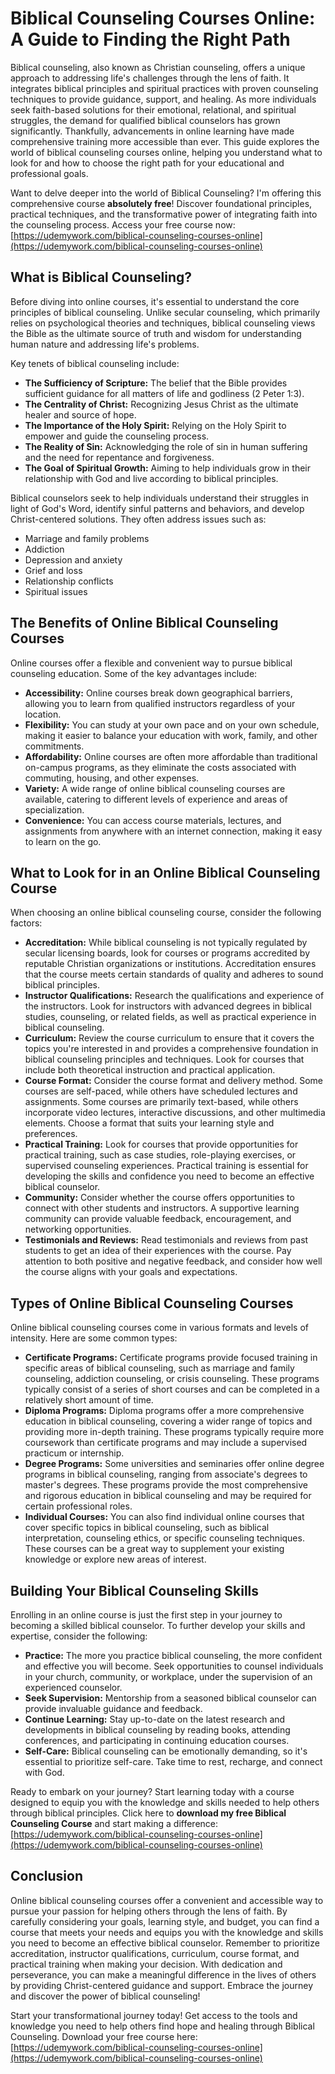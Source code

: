 # Biblical Counseling Courses Online: A Guide to Finding the Right Path

Biblical counseling, also known as Christian counseling, offers a unique approach to addressing life's challenges through the lens of faith. It integrates biblical principles and spiritual practices with proven counseling techniques to provide guidance, support, and healing. As more individuals seek faith-based solutions for their emotional, relational, and spiritual struggles, the demand for qualified biblical counselors has grown significantly. Thankfully, advancements in online learning have made comprehensive training more accessible than ever. This guide explores the world of biblical counseling courses online, helping you understand what to look for and how to choose the right path for your educational and professional goals.

Want to delve deeper into the world of Biblical Counseling? I'm offering this comprehensive course **absolutely free**! Discover foundational principles, practical techniques, and the transformative power of integrating faith into the counseling process. Access your free course now: [https://udemywork.com/biblical-counseling-courses-online](https://udemywork.com/biblical-counseling-courses-online)

## What is Biblical Counseling?

Before diving into online courses, it's essential to understand the core principles of biblical counseling. Unlike secular counseling, which primarily relies on psychological theories and techniques, biblical counseling views the Bible as the ultimate source of truth and wisdom for understanding human nature and addressing life's problems.

Key tenets of biblical counseling include:

*   **The Sufficiency of Scripture:** The belief that the Bible provides sufficient guidance for all matters of life and godliness (2 Peter 1:3).
*   **The Centrality of Christ:** Recognizing Jesus Christ as the ultimate healer and source of hope.
*   **The Importance of the Holy Spirit:** Relying on the Holy Spirit to empower and guide the counseling process.
*   **The Reality of Sin:** Acknowledging the role of sin in human suffering and the need for repentance and forgiveness.
*   **The Goal of Spiritual Growth:** Aiming to help individuals grow in their relationship with God and live according to biblical principles.

Biblical counselors seek to help individuals understand their struggles in light of God's Word, identify sinful patterns and behaviors, and develop Christ-centered solutions. They often address issues such as:

*   Marriage and family problems
*   Addiction
*   Depression and anxiety
*   Grief and loss
*   Relationship conflicts
*   Spiritual issues

## The Benefits of Online Biblical Counseling Courses

Online courses offer a flexible and convenient way to pursue biblical counseling education. Some of the key advantages include:

*   **Accessibility:** Online courses break down geographical barriers, allowing you to learn from qualified instructors regardless of your location.
*   **Flexibility:** You can study at your own pace and on your own schedule, making it easier to balance your education with work, family, and other commitments.
*   **Affordability:** Online courses are often more affordable than traditional on-campus programs, as they eliminate the costs associated with commuting, housing, and other expenses.
*   **Variety:** A wide range of online biblical counseling courses are available, catering to different levels of experience and areas of specialization.
*   **Convenience:** You can access course materials, lectures, and assignments from anywhere with an internet connection, making it easy to learn on the go.

## What to Look for in an Online Biblical Counseling Course

When choosing an online biblical counseling course, consider the following factors:

*   **Accreditation:** While biblical counseling is not typically regulated by secular licensing boards, look for courses or programs accredited by reputable Christian organizations or institutions. Accreditation ensures that the course meets certain standards of quality and adheres to sound biblical principles.
*   **Instructor Qualifications:** Research the qualifications and experience of the instructors. Look for instructors with advanced degrees in biblical studies, counseling, or related fields, as well as practical experience in biblical counseling.
*   **Curriculum:** Review the course curriculum to ensure that it covers the topics you're interested in and provides a comprehensive foundation in biblical counseling principles and techniques. Look for courses that include both theoretical instruction and practical application.
*   **Course Format:** Consider the course format and delivery method. Some courses are self-paced, while others have scheduled lectures and assignments. Some courses are primarily text-based, while others incorporate video lectures, interactive discussions, and other multimedia elements. Choose a format that suits your learning style and preferences.
*   **Practical Training:** Look for courses that provide opportunities for practical training, such as case studies, role-playing exercises, or supervised counseling experiences. Practical training is essential for developing the skills and confidence you need to become an effective biblical counselor.
*   **Community:** Consider whether the course offers opportunities to connect with other students and instructors. A supportive learning community can provide valuable feedback, encouragement, and networking opportunities.
*   **Testimonials and Reviews:** Read testimonials and reviews from past students to get an idea of their experiences with the course. Pay attention to both positive and negative feedback, and consider how well the course aligns with your goals and expectations.

## Types of Online Biblical Counseling Courses

Online biblical counseling courses come in various formats and levels of intensity. Here are some common types:

*   **Certificate Programs:** Certificate programs provide focused training in specific areas of biblical counseling, such as marriage and family counseling, addiction counseling, or crisis counseling. These programs typically consist of a series of short courses and can be completed in a relatively short amount of time.
*   **Diploma Programs:** Diploma programs offer a more comprehensive education in biblical counseling, covering a wider range of topics and providing more in-depth training. These programs typically require more coursework than certificate programs and may include a supervised practicum or internship.
*   **Degree Programs:** Some universities and seminaries offer online degree programs in biblical counseling, ranging from associate's degrees to master's degrees. These programs provide the most comprehensive and rigorous education in biblical counseling and may be required for certain professional roles.
*   **Individual Courses:** You can also find individual online courses that cover specific topics in biblical counseling, such as biblical interpretation, counseling ethics, or specific counseling techniques. These courses can be a great way to supplement your existing knowledge or explore new areas of interest.

## Building Your Biblical Counseling Skills

Enrolling in an online course is just the first step in your journey to becoming a skilled biblical counselor. To further develop your skills and expertise, consider the following:

*   **Practice:** The more you practice biblical counseling, the more confident and effective you will become. Seek opportunities to counsel individuals in your church, community, or workplace, under the supervision of an experienced counselor.
*   **Seek Supervision:** Mentorship from a seasoned biblical counselor can provide invaluable guidance and feedback.
*   **Continue Learning:** Stay up-to-date on the latest research and developments in biblical counseling by reading books, attending conferences, and participating in continuing education courses.
*   **Self-Care:** Biblical counseling can be emotionally demanding, so it's essential to prioritize self-care. Take time to rest, recharge, and connect with God.

Ready to embark on your journey?  Start learning today with a course designed to equip you with the knowledge and skills needed to help others through biblical principles. Click here to **download my free Biblical Counseling Course** and start making a difference: [https://udemywork.com/biblical-counseling-courses-online](https://udemywork.com/biblical-counseling-courses-online)

## Conclusion

Online biblical counseling courses offer a convenient and accessible way to pursue your passion for helping others through the lens of faith. By carefully considering your goals, learning style, and budget, you can find a course that meets your needs and equips you with the knowledge and skills you need to become an effective biblical counselor. Remember to prioritize accreditation, instructor qualifications, curriculum, course format, and practical training when making your decision. With dedication and perseverance, you can make a meaningful difference in the lives of others by providing Christ-centered guidance and support. Embrace the journey and discover the power of biblical counseling!

Start your transformational journey today! Get access to the tools and knowledge you need to help others find hope and healing through Biblical Counseling. Download your free course here: [https://udemywork.com/biblical-counseling-courses-online](https://udemywork.com/biblical-counseling-courses-online)
